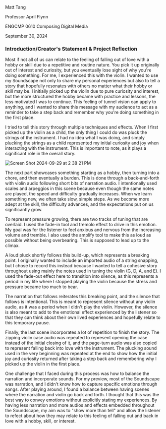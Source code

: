 Matt Tang

Professor April Flynn

ENGCMP 0610 Composing Digital Media

September 30, 2024

### Introduction/Creator's Statement & Project Reflection
Most if not all of us can relate to the feeling of falling out of love with a hobby or skill due to a repetitive and routine nature. You pick it up originally out of interest and curiosity, but you eventually lose sight of why you're doing something. For me, I experienced this with the violin. I wanted to use my Soundscape not only to share my personal experiences but also to tell a story that hopefully resonates with others no matter what their hobby or skill may be. I initially picked up the violin due to pure curiosity and interest, but the more structured the hobby became with practice and lessons, the less motivated I was to continue. This feeling of tunnel vision can apply to anything, and I wanted to share this message with my audience to act as a reminder to take a step back and remember why you're doing something in the first place.

I tried to tell this story through multiple techniques and effects. When I first picked up the violin as a child, the only thing I could do was pluck the strings of the instrument. I had no idea what I was doing, and simply plucking the strings as a child represented my initial curiosity and joy when interacting with the instrument. This is important to note, as it plays a significant role in the overall story.

![Screen Shot 2024-09-29 at 2 38 21 PM](https://github.com/user-attachments/assets/da91ce9a-2246-45b2-ba68-24ba3ab5b594)

The next part showcases something starting as a hobby, then turning into a chore, and then eventually a burden. This is done through a back-and-forth with violin audio following short bits of narration audio. I intentionally used scales and arpeggios in this scene because even though the same notes are played, the speed and difficulty gradually increases. When we learn something new, we often take slow, simple steps. As we become more adept at the skill, the difficulty advances, and the expectations put on us significantly grow. 

To represent pressure growing, there are two tracks of tuning that are overlaid. I used the fade-in tool and tremolo effect to drive in this emotion. My goal was for the listener to feel anxious and nervous from the increasing volume and tremble. I also used the amplify tool to make this as loud as possible without being overbearing. This is supposed to lead up to the climax.

A loud pluck shortly follows this build-up, which represents a breaking point. I originally wanted to include an imported audio of a string snapping, but I chose to record this instead because I wanted to tell a cohesive story throughout using mainly the notes used in tuning the violin (G, D, A, and E). I used the fade-out effect here to transition into silence, as this represents a period in my life where I stopped playing the violin because the stress and pressure became too much to bear. 

The narration that follows reiterates this breaking point, and the silence that follows is intentional. This is meant to represent silence without any violin audio, as it was a period when I didn't play the violin. However, the silence is also meant to add to the emotional effect experienced by the listener so that they can think about their own lived experiences and hopefully relate to this temporary pause. 

Finally, the last scene incorporates a lot of repetition to finish the story. The zipping violin case audio was repeated to represent opening the case instead of the initial closing of it, and the page-turn audio was also copied to represent falling back into love with the instrument. The plucking sound used in the very beginning was repeated at the end to show how the initial joy and curiosity returned after taking a step back and remembering why I picked up the violin in the first place.

One challenge that I faced during this process was how to balance the narration and incorporate sounds. For my preview, most of the Soundscape was narration, and I didn't know how to capture specific emotions through songs. After playing around, I found a balance between having scenes where the narration and violin go back and forth. I thought that this was the best way to convey emotions without explicitly stating my experiences. By having less narration and more audios and effects embedded throughout the Soundscape, my aim was to "show more than tell" and allow the listener to refect about how they may relate to this feeling of falling out and back in love with a hobby, skill, or interest.

